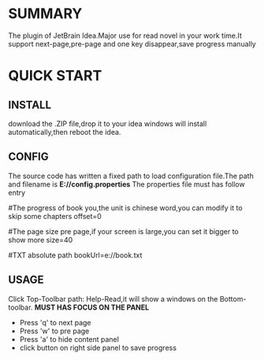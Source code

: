 # SUMMARY
The plugin of JetBrain Idea.Major use for read novel in your work time.It support next-page,pre-page  and one key  disappear,save progress manually

# QUICK START
## INSTALL
download the .ZIP file,drop it to your idea windows will install automatically,then reboot the idea.

## CONFIG
The source code has written a fixed path to load configuration file.The path and filename is **E://config.properties**
The properties file must has follow entry

#The progress of  book you,the unit is chinese word,you can modify it to skip some chapters
offset=0  

 #The page size pre page,if your screen is large,you can set it bigger to show more
size=40     

#TXT absolute path 
bookUrl=e\://book.txt  

## USAGE
Click  Top-Toolbar path: Help-Read,it will show a windows on the Bottom-toolbar.
**MUST HAS FOCUS ON THE PANEL**
- Press 'q' to next page 
- Press 'w' to pre page 
- Press 'a' to hide content panel
- click button on right side panel to save progress


